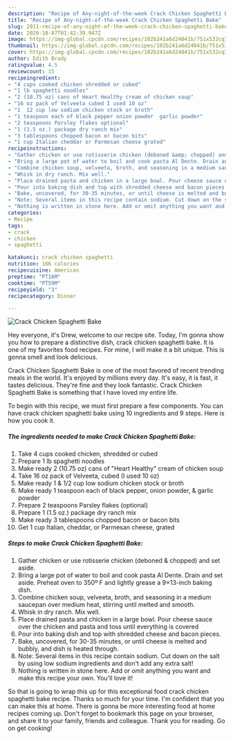 ```yaml
---
description: "Recipe of Any-night-of-the-week Crack Chicken Spaghetti Bake"
title: "Recipe of Any-night-of-the-week Crack Chicken Spaghetti Bake"
slug: 2911-recipe-of-any-night-of-the-week-crack-chicken-spaghetti-bake
date: 2020-10-07T01:42:39.947Z
image: https://img-global.cpcdn.com/recipes/102b241a6d24041b/751x532cq70/crack-chicken-spaghetti-bake-recipe-main-photo.jpg
thumbnail: https://img-global.cpcdn.com/recipes/102b241a6d24041b/751x532cq70/crack-chicken-spaghetti-bake-recipe-main-photo.jpg
cover: https://img-global.cpcdn.com/recipes/102b241a6d24041b/751x532cq70/crack-chicken-spaghetti-bake-recipe-main-photo.jpg
author: Edith Brady
ratingvalue: 4.5
reviewcount: 15
recipeingredient:
- "4 cups cooked chicken shredded or cubed"
- "1 lb spaghetti noodles"
- "2 (10.75 oz) cans of Heart Healthy cream of chicken soup"
- "16 oz pack of Velveeta cubed I used 10 oz"
- "1  12 cup low sodium chicken stock or broth"
- "1 teaspoon each of black pepper onion powder  garlic powder"
- "2 teaspoons Parsley flakes optional"
- "1 (1.5 oz.) package dry ranch mix"
- "3 tablespoons chopped bacon or bacon bits"
- "1 cup Italian cheddar or Parmesan cheese grated"
recipeinstructions:
- "Gather chicken or use rotisserie chicken (deboned &amp; chopped) and set aside."
- "Bring a large pot of water to boil and cook pasta Al Dente. Drain and set aside. Preheat oven to 350º F and lightly grease a 9×13-inch baking dish."
- "Combine chicken soup, velveeta, broth, and seasoning in a medium saucepan over medium heat, stirring until melted and smooth."
- "Whisk in dry ranch. Mix well."
- "Place drained pasta and chicken in a large bowl. Pour cheese sauce over the chicken and pasta and toss until everything is covered"
- "Pour into baking dish and top with shredded cheese and bacon pieces."
- "Bake, uncovered, for 30-35 minutes, or until cheese is melted and bubbly, and dish is heated through."
- "Note: Several items in this recipe contain sodium. Cut down on the salt by using low sodium ingredients and don&#39;t add any extra salt!"
- "Nothing is written in stone here. Add or omit anything you want and make this recipe your own. You&#39;ll love it!"
categories:
- Recipe
tags:
- crack
- chicken
- spaghetti

katakunci: crack chicken spaghetti 
nutrition: 166 calories
recipecuisine: American
preptime: "PT16M"
cooktime: "PT59M"
recipeyield: "3"
recipecategory: Dinner

---
```



![Crack Chicken Spaghetti Bake](https://img-global.cpcdn.com/recipes/102b241a6d24041b/751x532cq70/crack-chicken-spaghetti-bake-recipe-main-photo.jpg)

Hey everyone, it's Drew, welcome to our recipe site. Today, I'm gonna show you how to prepare a distinctive dish, crack chicken spaghetti bake. It is one of my favorites food recipes. For mine, I will make it a bit unique. This is gonna smell and look delicious.



Crack Chicken Spaghetti Bake is one of the most favored of recent trending meals in the world. It's enjoyed by millions every day. It's easy, it is fast, it tastes delicious. They're fine and they look fantastic. Crack Chicken Spaghetti Bake is something that I have loved my entire life.


To begin with this recipe, we must first prepare a few components. You can have crack chicken spaghetti bake using 10 ingredients and 9 steps. Here is how you cook it.

<!--inarticleads1-->

##### The ingredients needed to make Crack Chicken Spaghetti Bake:

1. Take 4 cups cooked chicken, shredded or cubed
1. Prepare 1 lb spaghetti noodles
1. Make ready 2 (10.75 oz) cans of &#34;Heart Healthy&#34; cream of chicken soup
1. Take 16 oz pack of Velveeta, cubed (I used 10 oz)
1. Make ready 1 &amp; 1/2 cup low sodium chicken stock or broth
1. Make ready 1 teaspoon each of black​ pepper, onion powder, &amp; garlic powder
1. Prepare 2 teaspoons Parsley flakes (optional)
1. Prepare 1 (1.5 oz.) package dry ranch mix
1. Make ready 3 tablespoons chopped bacon or bacon bits
1. Get 1 cup Italian, cheddar, or Parmesan cheese, grated




<!--inarticleads2-->

##### Steps to make Crack Chicken Spaghetti Bake:

1. Gather chicken or use rotisserie chicken (deboned &amp; chopped) and set aside.
1. Bring a large pot of water to boil and cook pasta Al Dente. Drain and set aside. Preheat oven to 350º F and lightly grease a 9×13-inch baking dish.
1. Combine chicken soup, velveeta, broth, and seasoning in a medium saucepan over medium heat, stirring until melted and smooth.
1. Whisk in dry ranch. Mix well.
1. Place drained pasta and chicken in a large bowl. Pour cheese sauce over the chicken and pasta and toss until everything is covered
1. Pour into baking dish and top with shredded cheese and bacon pieces.
1. Bake, uncovered, for 30-35 minutes, or until cheese is melted and bubbly, and dish is heated through.
1. Note: Several items in this recipe contain sodium. Cut down on the salt by using low sodium ingredients and don&#39;t add any extra salt!
1. Nothing is written in stone here. Add or omit anything you want and make this recipe your own. You&#39;ll love it!




So that is going to wrap this up for this exceptional food crack chicken spaghetti bake recipe. Thanks so much for your time. I'm confident that you can make this at home. There is gonna be more interesting food at home recipes coming up. Don't forget to bookmark this page on your browser, and share it to your family, friends and colleague. Thank you for reading. Go on get cooking!
